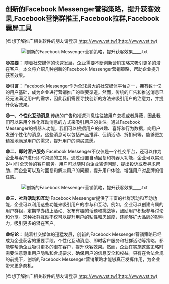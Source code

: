 ## **创新的Facebook Messenger营销策略，提升获客效果,Facebook营销群推王,Facebook拉群,Facebook霸屏工具**

[😍想了解推广相关软件的朋友请登录 http://www.vst.tw](http://www.vst.tw)

 <center><img src="https://vst.tw/MP4/tuiguang/png/0.png" alt="创新的Facebook Messenger营销策略，提升获客效果____.txt"></center>

**😄摘要：**
随着社交媒体的快速发展，企业需要不断创新营销策略来吸引更多的潜在客户。本文将介绍几种创新的Facebook Messenger营销策略，帮助企业提升获客效果。

**😄引言：**
Facebook Messenger作为全球最大的社交媒体平台之一，拥有数十亿的用户基础，成为企业进行营销推广的重要渠道。然而，传统的广告和推送消息已经无法满足用户的需求，因此我们需要寻找创新的方法来吸引用户的注意力，并提升获客效果。

**😄一、个性化互动消息**
传统的广告和推送消息往往被用户忽视或者屏蔽，因此我们可以采用个性化互动消息的方式来吸引用户的关注。通过Facebook Messenger的机器人功能，我们可以根据用户的兴趣、喜好和行为数据，向用户发送个性化的消息。这些消息可以包括产品推荐、促销活动、折扣码等，能够更加精准地满足用户的需求，提升用户的购买意愿。

**😄二、即时客户服务**
Facebook Messenger不仅仅是一个社交平台，还可以作为企业与客户进行即时沟通的工具。通过设置自动回复和机器人功能，企业可以实现24小时全天候的客户服务。用户可以随时向企业咨询问题、提出投诉或者寻求帮助，而企业可以及时回复和解决用户的问题，提升用户体验，增强用户对品牌的信任感。

 <center><img src="https://vst.tw/MP4/tuiguang/png/3.png" alt="创新的Facebook Messenger营销策略，提升获客效果____.txt"></center>

**😄三、社群活动和互动**
Facebook Messenger提供了丰富的社群活动和互动功能，企业可以利用这些功能来吸引用户的参与和互动。例如，企业可以创建专属的用户群组，定期举办线上活动、发布有趣的话题和挑战等，鼓励用户积极参与讨论和分享。这种社群互动不仅可以提升用户的粘性和忠诚度，还能够扩大品牌的影响力，吸引更多的潜在客户。

**😄结论：**
随着社交媒体的迅猛发展，创新的Facebook Messenger营销策略已经成为企业获客的重要手段。个性化互动消息、即时客户服务和社群活动等策略，都能够帮助企业吸引更多的潜在客户，提升获客效果。然而，企业在实施这些策略时需要注意尊重用户隐私和合规要求，确保用户的信息安全和权益。只有在合法合规的前提下，创新的Facebook Messenger营销策略才能够真正发挥作用，为企业带来更多商机。

[😍想了解推广相关软件的朋友请登录 http://www.vst.tw](http://www.vst.tw)



